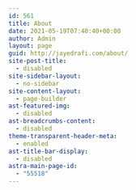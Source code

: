 ```yaml
---
id: 561
title: About
date: 2021-05-19T07:40:40+00:00
author: Admin
layout: page
guid: http://jayedrafi.com/about/
site-post-title:
  - disabled
site-sidebar-layout:
  - no-sidebar
site-content-layout:
  - page-builder
ast-featured-img:
  - disabled
ast-breadcrumbs-content:
  - disabled
theme-transparent-header-meta:
  - enabled
ast-title-bar-display:
  - disabled
astra-main-page-id:
  - "55518"
---
```

